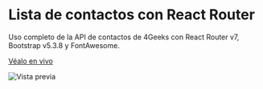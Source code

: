 # Lista de contactos con React Router

Uso completo de la API de contactos de 4Geeks con React Router v7, Bootstrap v5.3.8 y FontAwesome.

[Véalo en vivo](https://4geeks-contact-list.vercel.app/)

![Vista previa](src/public/preview.png)